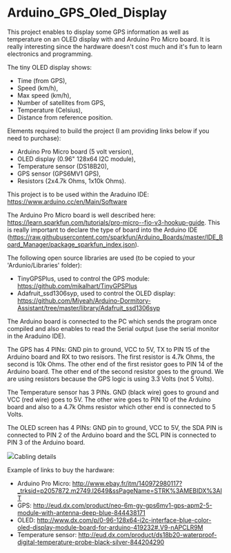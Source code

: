 # Arduino_GPS_Oled_Display
This project enables to display some GPS information as well as temperature on an OLED display with and Arduino Pro Micro board. It is really interesting since the hardware doesn't cost much and it's fun to learn electronics and programming.

The tiny OLED display shows:
- Time (from GPS),
- Speed (km/h),
- Max speed (km/h),
- Number of satellites from GPS, 
- Temperature (Celsius),
- Distance from reference position.

Elements required to build the project (I am providing links below if you need to purchase):
- Arduino Pro Micro board (5 volt version),
- OLED display (0.96" 128x64 I2C module),
- Temperature sensor (DS18B20),
- GPS sensor (GPS6MV1 GPS),
- Resistors (2x4.7k Ohms, 1x10k Ohms).

This project is to be used within the Araduino IDE: https://www.arduino.cc/en/Main/Software

The Arduino Pro Micro board is well described here: https://learn.sparkfun.com/tutorials/pro-micro--fio-v3-hookup-guide. This is really important to declare the type of board into the Arduino IDE (https://raw.githubusercontent.com/sparkfun/Arduino_Boards/master/IDE_Board_Manager/package_sparkfun_index.json).

The following open source libraries are used (to be copied to your 'Ardunio/Libraries' folder):
- TinyGPSPlus, used to control the GPS module: https://github.com/mikalhart/TinyGPSPlus
- Adafruit_ssd1306syp, used to control the OLED display: https://github.com/Miyeah/Arduino-Dormitory-Assistant/tree/master/library/Adafruit_ssd1306syp


The Arduino board is connected to the PC which sends the program once compiled and also enables to read the Serial output (use the serial monitor in the Araduino IDE).

The GPS has 4 PINs: GND pin to ground, VCC to 5V, TX to PIN 15 of the Arduino board and RX to two resisors. The first resistor is 4.7k Ohms, the second is 10k Ohms. The other end of the first resistor goes to PIN 14 of the Arduino board. The other end of the second resistor goes to the ground. We are using resistors because the GPS logic is using 3.3 Volts (not 5 Volts).

The Temperature sensor has 3 PINs. GND (black wire) goes to ground and VCC (red wire) goes to 5V. The other wire goes to PIN 10 of the Arduino board and also to a 4.7k Ohms resistor which other end is connected to 5 Volts.

The OLED screen has 4 PINs: GND pin to ground, VCC to 5V, the SDA PIN is connected to PIN 2 of the Arduino board and the SCL PIN is connected to PIN 3 of the Arduino board.

<img src="https://github.com/stephanecodo/Arduino_GPS_Oled_Display/blob/master/schema.jpg">Cabling details</img>


Example of links to buy the hardware:
- Arduino Pro Micro: http://www.ebay.fr/itm/140972980117?_trksid=p2057872.m2749.l2649&ssPageName=STRK%3AMEBIDX%3AIT
- GPS: http://eud.dx.com/product/neo-6m-gy-gps6mv1-gps-apm2-5-module-with-antenna-deep-blue-844438171
- OLED: http://www.dx.com/p/0-96-128x64-i2c-interface-blue-color-oled-display-module-board-for-arduino-419232#.V9-nAPCLR9M
- Temperature sensor: http://eud.dx.com/product/ds18b20-waterproof-digital-temperature-probe-black-silver-844204290

